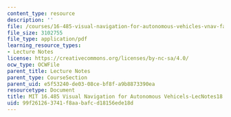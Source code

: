 ```yaml
---
content_type: resource
description: ''
file: /courses/16-485-visual-navigation-for-autonomous-vehicles-vnav-fall-2020/99f261263741f8aabafcd18156ede18d_MIT16_485F20_lec18.pdf
file_size: 3102755
file_type: application/pdf
learning_resource_types:
- Lecture Notes
license: https://creativecommons.org/licenses/by-nc-sa/4.0/
ocw_type: OCWFile
parent_title: Lecture Notes
parent_type: CourseSection
parent_uid: e5f53240-de03-08ce-bf8f-a9b8873390ea
resourcetype: Document
title: MIT 16.485 Visual Navigation for Autonomous Vehicels-LecNotes18
uid: 99f26126-3741-f8aa-bafc-d18156ede18d
---
```

